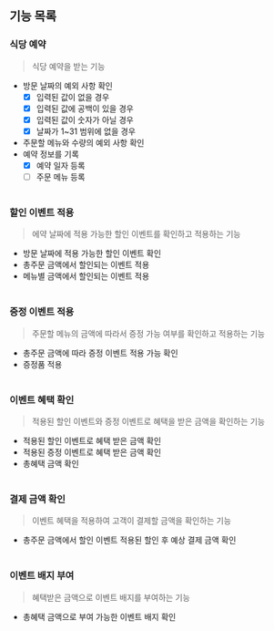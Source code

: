 ## 기능 목록

### 식당 예약
> 식당 예약을 받는 기능
- 방문 날짜의 예외 사항 확인
  - [x] 입력된 값이 없을 경우
  - [x] 입력된 값에 공백이 있을 경우
  - [x] 입력된 값이 숫자가 아닐 경우
  - [x] 날짜가 1~31 범위에 없을 경우
- 주문할 메뉴와 수량의 예외 사항 확인
- 예약 정보를 기록
  - [x] 예약 일자 등록
  - [ ] 주문 메뉴 등록
<br><br>

### 할인 이벤트 적용
> 에약 날짜에 적용 가능한 할인 이벤트를 확인하고 적용하는 기능
- 방문 날짜에 적용 가능한 할인 이벤트 확인
- 총주문 금액에서 할인되는 이벤트 적용
- 메뉴별 금액에서 할인되는 이벤트 적용
<br><br>

### 증정 이벤트 적용
> 주문할 메뉴의 금액에 따라서 증정 가능 여부를 확인하고 적용하는 기능
- 총주문 금액에 따라 증정 이벤트 적용 가능 확인
- 증정품 적용
<br><br>

### 이벤트 혜택 확인
> 적용된 할인 이벤트와 증정 이벤트로 혜택을 받은 금액을 확인하는 기능
- 적용된 할인 이벤트로 혜택 받은 금액 확인
- 적용된 증정 이벤트로 혜택 받은 금액 확인
- 총혜택 금액 확인
<br><br>

### 결제 금액 확인
> 이벤트 혜택을 적용하여 고객이 결제할 금액을 확인하는 기능
- 총주문 금액에서 할인 이벤트 적용된 할인 후 예상 결제 금액 확인
<br><br>

### 이벤트 배지 부여
> 혜택받은 금액으로 이벤트 배지를 부여하는 기능
- 총혜택 금액으로 부여 가능한 이벤트 배지 확인



